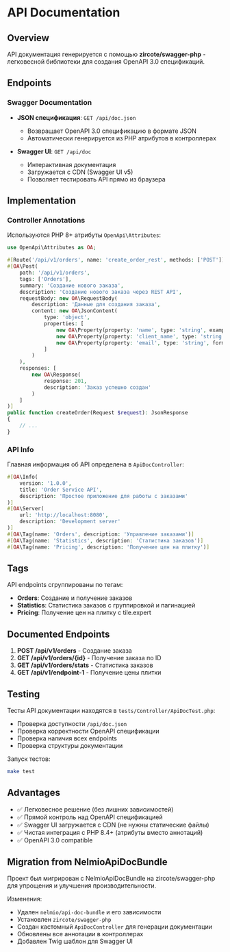 # API Documentation

## Overview

API документация генерируется с помощью **zircote/swagger-php** - легковесной библиотеки для создания OpenAPI 3.0 спецификаций.

## Endpoints

### Swagger Documentation

- **JSON спецификация**: `GET /api/doc.json`
  - Возвращает OpenAPI 3.0 спецификацию в формате JSON
  - Автоматически генерируется из PHP атрибутов в контроллерах

- **Swagger UI**: `GET /api/doc`
  - Интерактивная документация
  - Загружается с CDN (Swagger UI v5)
  - Позволяет тестировать API прямо из браузера

## Implementation

### Controller Annotations

Используются PHP 8+ атрибуты `OpenApi\Attributes`:

```php
use OpenApi\Attributes as OA;

#[Route('/api/v1/orders', name: 'create_order_rest', methods: ['POST'])]
#[OA\Post(
    path: '/api/v1/orders',
    tags: ['Orders'],
    summary: 'Создание нового заказа',
    description: 'Создание нового заказа через REST API',
    requestBody: new OA\RequestBody(
        description: 'Данные для создания заказа',
        content: new OA\JsonContent(
            type: 'object',
            properties: [
                new OA\Property(property: 'name', type: 'string', example: 'Заказ #123'),
                new OA\Property(property: 'client_name', type: 'string', example: 'Иван Иванов'),
                new OA\Property(property: 'email', type: 'string', format: 'email', example: 'ivan@example.com'),
            ]
        )
    ),
    responses: [
        new OA\Response(
            response: 201,
            description: 'Заказ успешно создан'
        )
    ]
)]
public function createOrder(Request $request): JsonResponse
{
    // ...
}
```

### API Info

Главная информация об API определена в `ApiDocController`:

```php
#[OA\Info(
    version: '1.0.0',
    title: 'Order Service API',
    description: 'Простое приложение для работы с заказами'
)]
#[OA\Server(
    url: 'http://localhost:8080',
    description: 'Development server'
)]
#[OA\Tag(name: 'Orders', description: 'Управление заказами')]
#[OA\Tag(name: 'Statistics', description: 'Статистика заказов')]
#[OA\Tag(name: 'Pricing', description: 'Получение цен на плитку')]
```

## Tags

API endpoints сгруппированы по тегам:

- **Orders**: Создание и получение заказов
- **Statistics**: Статистика заказов с группировкой и пагинацией
- **Pricing**: Получение цен на плитку с tile.expert

## Documented Endpoints

1. **POST /api/v1/orders** - Создание заказа
2. **GET /api/v1/orders/{id}** - Получение заказа по ID
3. **GET /api/v1/orders/stats** - Статистика заказов
4. **GET /api/v1/endpoint-1** - Получение цены плитки

## Testing

Тесты API документации находятся в `tests/Controller/ApiDocTest.php`:

- Проверка доступности `/api/doc.json`
- Проверка корректности OpenAPI спецификации
- Проверка наличия всех endpoints
- Проверка структуры документации

Запуск тестов:
```bash
make test
```

## Advantages

- ✅ Легковесное решение (без лишних зависимостей)
- ✅ Прямой контроль над OpenAPI спецификацией
- ✅ Swagger UI загружается с CDN (не нужны статические файлы)
- ✅ Чистая интеграция с PHP 8.4+ (атрибуты вместо аннотаций)
- ✅ OpenAPI 3.0 compatible

## Migration from NelmioApiDocBundle

Проект был мигрирован с NelmioApiDocBundle на zircote/swagger-php для упрощения и улучшения производительности.

Изменения:
- Удален `nelmio/api-doc-bundle` и его зависимости
- Установлен `zircote/swagger-php`
- Создан кастомный `ApiDocController` для генерации документации
- Обновлены все аннотации в контроллерах
- Добавлен Twig шаблон для Swagger UI
